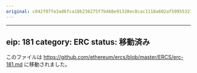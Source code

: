 ```yaml
---
original: c042f07fe3ad6fca18b236275f7b468e91320ec8cac1118a602af59955327163
---
```


---
eip: 181
category: ERC
status: 移動済み
---

このファイルは https://github.com/ethereum/ercs/blob/master/ERCS/erc-181.md に移動されました。